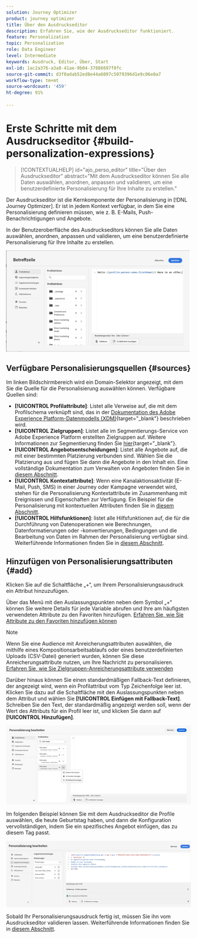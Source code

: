 ```yaml
---
solution: Journey Optimizer
product: journey optimizer
title: Über den Ausdruckseditor
description: Erfahren Sie, wie der Ausdruckseditor funktioniert.
feature: Personalization
topic: Personalization
role: Data Engineer
level: Intermediate
keywords: Ausdruck, Editor, Über, Start
exl-id: 1ac2a376-a3a8-41ae-9b04-37886697f0fc
source-git-commit: d3f0adab52ed8e44a6097c5079396d1e9c06e0a7
workflow-type: tm+mt
source-wordcount: '459'
ht-degree: 91%

---
```


# Erste Schritte mit dem Ausdruckseditor {#build-personalization-expressions}

>[!CONTEXTUALHELP]
>id="ajo_perso_editor"
>title="Über den Ausdruckseditor"
>abstract="Mit dem Ausdruckseditor können Sie alle Daten auswählen, anordnen, anpassen und validieren, um eine benutzerdefinierte Personalisierung für Ihre Inhalte zu erstellen."

Der Ausdruckseditor ist die Kernkomponente der Personalisierung in [!DNL Journey Optimizer]. Er ist in jedem Kontext verfügbar, in dem Sie eine Personalisierung definieren müssen, wie z. B. E-Mails, Push-Benachrichtigungen und Angebote.

In der Benutzeroberfläche des Ausdruckseditors können Sie alle Daten auswählen, anordnen, anpassen und validieren, um eine benutzerdefinierte Personalisierung für Ihre Inhalte zu erstellen.

![](assets/perso_ee1.png)

## Verfügbare Personalisierungsquellen {#sources}

Im linken Bildschirmbereich wird ein Domain-Selektor angezeigt, mit dem Sie die Quelle für die Personalisierung auswählen können. Verfügbare Quellen sind:

* **[!UICONTROL Profilattribute]**: Listet alle Verweise auf, die mit dem Profilschema verknüpft sind, das in der [Dokumentation des Adobe Experience Platform-Datenmodells (XDM)](https://experienceleague.adobe.com/docs/experience-platform/xdm/home.html?lang=de){target="_blank"} beschrieben wird.
* **[!UICONTROL Zielgruppen]**: Listet alle im Segmentierungs-Service von Adobe Experience Platform erstellten Zielgruppen auf. Weitere Informationen zur Segmentierung finden Sie [hier](https://experienceleague.adobe.com/docs/experience-platform/segmentation/home.html?lang=de){target="_blank"}.
* **[!UICONTROL Angebotsentscheidungen]**: Listet alle Angebote auf, die mit einer bestimmten Platzierung verbunden sind. Wählen Sie die Platzierung aus und fügen Sie dann die Angebote in den Inhalt ein. Eine vollständige Dokumentation zum Verwalten von Angeboten finden Sie in [diesem Abschnitt](../offers/get-started/starting-offer-decisioning.md).
* **[!UICONTROL Kontextattribute]**: Wenn eine Kanalaktionsaktivität (E-Mail, Push, SMS) in einer Journey oder Kampagne verwendet wird, stehen für die Personalisierung Kontextattribute im Zusammenhang mit Ereignissen und Eigenschaften zur Verfügung. Ein Beispiel für die Personalisierung mit kontextuellen Attributen finden Sie in [diesem Abschnitt](personalization-use-case.md).
* **[!UICONTROL Hilfsfunktionen]**: listet alle Hilfsfunktionen auf, die für die Durchführung von Datenoperationen wie Berechnungen, Datenformatierungen oder -konvertierungen, Bedingungen und die Bearbeitung von Daten im Rahmen der Personalisierung verfügbar sind. Weiterführende Informationen finden Sie in [diesem Abschnitt](functions/functions.md).

## Hinzufügen von Personalisierungsattributen {#add}

Klicken Sie auf die Schaltfläche „+“, um Ihrem Personalisierungsausdruck ein Attribut hinzuzufügen.

Über das Menü mit den Auslassungspunkten neben dem Symbol „+“ können Sie weitere Details für jede Variable abrufen und Ihre am häufigsten verwendeten Attribute zu den Favoriten hinzufügen. [Erfahren Sie, wie Sie Attribute zu den Favoriten hinzufügen können](personalization-favorites.md)

>[!NOTE]
>
>Wenn Sie eine Audience mit Anreicherungsattributen auswählen, die mithilfe eines Kompositionsarbeitsablaufs oder eines benutzerdefinierten Uploads (CSV-Datei) generiert wurden, können Sie diese Anreicherungsattribute nutzen, um Ihre Nachricht zu personalisieren. [Erfahren Sie, wie Sie Zielgruppen-Anreicherungsattribute verwenden](../audience/about-audiences.md#enrichment)

Darüber hinaus können Sie einen standardmäßigen Fallback-Text definieren, der angezeigt wird, wenn ein Profilattribut vom Typ Zeichenfolge leer ist. Klicken Sie dazu auf die Schaltfläche mit den Auslassungspunkten neben dem Attribut und wählen Sie **[!UICONTROL Einfügen mit Fallback-Text]**. Schreiben Sie den Text, der standardmäßig angezeigt werden soll, wenn der Wert des Attributs für ein Profil leer ist, und klicken Sie dann auf **[!UICONTROL Hinzufügen]**.

![](assets/attribute-details.png)

Im folgenden Beispiel können Sie mit dem Ausdruckseditor die Profile auswählen, die heute Geburtstag haben, und dann die Konfiguration vervollständigen, indem Sie ein spezifisches Angebot einfügen, das zu diesem Tag passt.

![](assets/perso_ee2.png)

Sobald Ihr Personalisierungsausdruck fertig ist, müssen Sie ihn vom Ausdruckseditor validieren lassen. Weiterführende Informationen finden Sie in [diesem Abschnitt](personalization-validation.md).
